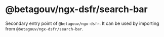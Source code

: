 # @betagouv/ngx-dsfr/search-bar

Secondary entry point of `@betagouv/ngx-dsfr`. It can be used by importing from `@betagouv/ngx-dsfr/search-bar`.
